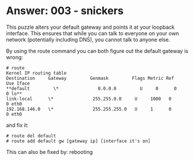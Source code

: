 # Answer: 003 - snickers

This puzzle alters your default gateway and points it at your loopback interface.
This ensures that while you can talk to everyone on your own network (potentially including DNS),
you cannot talk to anyone else.

By using the route command you can both figure out the default gateway is wrong:
```
# route
Kernel IP routing table
Destination     Gateway         Genmask         Flags Metric Ref    Use Iface
**default         \*               0.0.0.0         U     0      0        0 lo**
link-local      \*               255.255.0.0     U     1000   0        0 eth0
192.168.146.0   \*               255.255.255.0   U     1      0        0 eth0
```

and fix it:
```
# route del default
# route add default gw [gateway ip] [interface it's on]
```

This can also be fixed by:
rebooting

